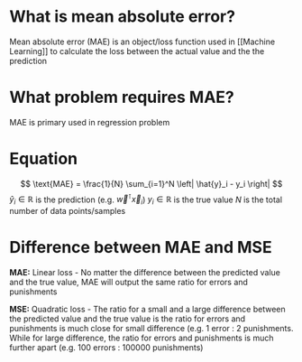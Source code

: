 # What is mean absolute error?
Mean absolute error (MAE) is an object/loss function used in [[Machine Learning]] to calculate the loss between the actual value and the the prediction

# What problem requires MAE?
MAE is primary used in regression problem

# Equation
$$
\text{MAE} = \frac{1}{N} \sum_{i=1}^N \left| \hat{y}_i - y_i \right|
$$
$\hat{y}_i \in \mathbb{R}$ is the prediction (e.g. $\vec{w}^\intercal \vec{x}_i$)
$y_i \in \mathbb{R}$ is the true value
$N$ is the total number of data points/samples

# Difference between MAE and MSE
**MAE:** Linear loss - No matter the difference between the predicted value and the true value, MAE will output the same ratio for errors and punishments

**MSE:** Quadratic loss - The ratio for a small and a large difference between the predicted value and the true value is the ratio for errors and punishments is much close for small difference (e.g. 1 error : 2 punishments. While for large difference, the ratio for errors and punishments is much further apart (e.g. 100 errors : 100000 punishments)